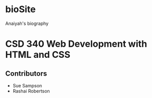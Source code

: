 # bioSite
Anaiyah's biography
# CSD 340 Web Development with HTML and CSS
## Contributors
* Sue Sampson
* Rashai Robertson
